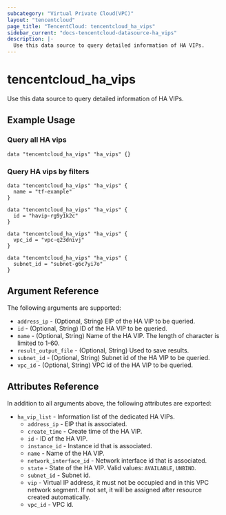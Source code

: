```yaml
---
subcategory: "Virtual Private Cloud(VPC)"
layout: "tencentcloud"
page_title: "TencentCloud: tencentcloud_ha_vips"
sidebar_current: "docs-tencentcloud-datasource-ha_vips"
description: |-
  Use this data source to query detailed information of HA VIPs.
---
```


# tencentcloud_ha_vips

Use this data source to query detailed information of HA VIPs.

## Example Usage

### Query all HA vips

```hcl
data "tencentcloud_ha_vips" "ha_vips" {}
```

### Query HA vips by filters

```hcl
data "tencentcloud_ha_vips" "ha_vips" {
  name = "tf-example"
}

data "tencentcloud_ha_vips" "ha_vips" {
  id = "havip-rg9y1k2c"
}

data "tencentcloud_ha_vips" "ha_vips" {
  vpc_id = "vpc-q23dnivj"
}

data "tencentcloud_ha_vips" "ha_vips" {
  subnet_id = "subnet-g6c7yi7o"
}
```

## Argument Reference

The following arguments are supported:

* `address_ip` - (Optional, String) EIP of the HA VIP to be queried.
* `id` - (Optional, String) ID of the HA VIP to be queried.
* `name` - (Optional, String) Name of the HA VIP. The length of character is limited to 1-60.
* `result_output_file` - (Optional, String) Used to save results.
* `subnet_id` - (Optional, String) Subnet id of the HA VIP to be queried.
* `vpc_id` - (Optional, String) VPC id of the HA VIP to be queried.

## Attributes Reference

In addition to all arguments above, the following attributes are exported:

* `ha_vip_list` - Information list of the dedicated HA VIPs.
  * `address_ip` - EIP that is associated.
  * `create_time` - Create time of the HA VIP.
  * `id` - ID of the HA VIP.
  * `instance_id` - Instance id that is associated.
  * `name` - Name of the HA VIP.
  * `network_interface_id` - Network interface id that is associated.
  * `state` - State of the HA VIP. Valid values: `AVAILABLE`, `UNBIND`.
  * `subnet_id` - Subnet id.
  * `vip` - Virtual IP address, it must not be occupied and in this VPC network segment. If not set, it will be assigned after resource created automatically.
  * `vpc_id` - VPC id.


